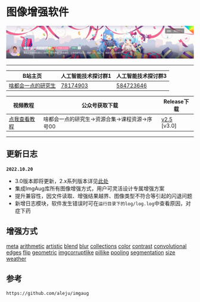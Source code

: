 图像增强软件
===========================

[![BILIBILI](https://raw.githubusercontent.com/Fafa-DL/readme-data/main/Bilibili.png)](https://space.bilibili.com/46880349)

****
	
|B站主页|人工智能技术探讨群1|人工智能技术探讨群3|
|---|---|---|
|[啥都会一点的研究生](https://space.bilibili.com/46880349)|[78174903](https://jq.qq.com/?_wv=1027&k=lY5KVICA)|[584723646](https://jq.qq.com/?_wv=1027&k=bakez5Yz)|


|视频教程|公众号获取下载|Release下载|
|---|---|---|
|[点我查看教程](https://www.bilibili.com/video/BV1kR4y1T766/)|啥都会一点的研究生->资源合集->课程资源->序号00|[v2.5](https://github.com/Fafa-DL/Image-Augmentation/releases/download/V2.5/ImgAug2.5.exe)<br/>[v3.0]|

****

## 更新日志

**`2022.10.20`** 
- 3.0版本即将更新，2.x系列版本详见[此处](https://github.com/Fafa-DL/Image-Augmentation/blob/master/doc/readme/v2.md)
- 集成ImgAug库所有图像增强方式，用户可灵活设计专属增强方案
- 提升兼容性，因文件读取、增强结果越界、图像类型不符合等引起的闪退问题
- 新增日志模块，软件发生错误时可在`运行目录下的log/log.log`中查看原因，对症下药

## 增强方式

[meta](https://github.com/Fafa-DL/Image-Augmentation/blob/master/doc/source/overview/meta.rst)
[arithmetic](https://github.com/Fafa-DL/Image-Augmentation/blob/master/doc/source/overview/arithmetic.rst)
[artistic](https://github.com/Fafa-DL/Image-Augmentation/blob/master/doc/source/overview/artistic.rst)
[blend](https://github.com/Fafa-DL/Image-Augmentation/blob/master/doc/source/overview/blend.rst)
[blur](https://github.com/Fafa-DL/Image-Augmentation/blob/master/doc/source/overview/blur.rst)
[collections](https://github.com/Fafa-DL/Image-Augmentation/blob/master/doc/source/overview/collections.rst)
[color](https://github.com/Fafa-DL/Image-Augmentation/blob/master/doc/source/overview/color.rst)
[contrast](https://github.com/Fafa-DL/Image-Augmentation/blob/master/doc/source/overview/contrast.rst)
[convolutional](https://github.com/Fafa-DL/Image-Augmentation/blob/master/doc/source/overview/convolutional.rst)
[edges](https://github.com/Fafa-DL/Image-Augmentation/blob/master/doc/source/overview/edges.rst)
[flip](https://github.com/Fafa-DL/Image-Augmentation/blob/master/doc/source/overview/flip.rst)
[geometric](https://github.com/Fafa-DL/Image-Augmentation/blob/master/doc/source/overview/geometric.rst)
[imgcorruptlike](https://github.com/Fafa-DL/Image-Augmentation/blob/master/doc/source/overview/artistic.rst)
[pillike](https://github.com/Fafa-DL/Image-Augmentation/blob/master/doc/source/overview/imgcorruptlike.rst)
[pooling](https://github.com/Fafa-DL/Image-Augmentation/blob/master/doc/source/overview/pooling.rst)
[segmentation](https://github.com/Fafa-DL/Image-Augmentation/blob/master/doc/source/overview/segmentation.rst)
[size](https://github.com/Fafa-DL/Image-Augmentation/blob/master/doc/source/overview/size.rst)
[weather](https://github.com/Fafa-DL/Image-Augmentation/blob/master/doc/source/overview/weather.rst)

[](doc/images/examples_grid.jpg)

## 参考
```
https://github.com/aleju/imgaug
```